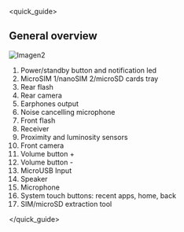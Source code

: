 <quick_guide>
## General overview

![Imagen2](http://static.energysistem.com/images/manuals/39725/56a0a63ce5c76.jpg)

1. Power/standby button and notification led
2. MicroSIM 1/nanoSIM 2/microSD cards tray
3. Rear flash
4. Rear camera
5. Earphones output
6. Noise cancelling microphone
7. Front flash
8. Receiver
9. Proximity and luminosity sensors
10. Front camera
11. Volume button +
12. Volume button -
13. MicroUSB Input
14. Speaker
15. Microphone
16. System touch buttons: recent apps, home, back
17. SIM/microSD extraction tool


</quick_guide>


